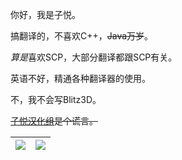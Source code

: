 你好，我是子悦。

搞翻译的，不喜欢C++，~~Java万岁~~。

*算是*喜欢SCP，大部分翻译都跟SCP有关。

英语不好，精通各种翻译器的使用。

不，我不会写Blitz3D。

~~[子悦汉化组](https://ziyuesinicization.site/)是个谎言。~~

| <a href="https://github.com/anuraghazra/github-readme-stats"><img align="center" src="https://github-readme-stats.vercel.app/api?username=ZiYueCommentary&show_icons=true&locale=cn"/></a> | <a href="https://github.com/anuraghazra/github-readme-stats"><img align="center" src="https://github-readme-stats.vercel.app/api/top-langs/?username=ZiYueCommentary&layout=compact&locale=cn" /></a> |
| ------------- | ------------- |
